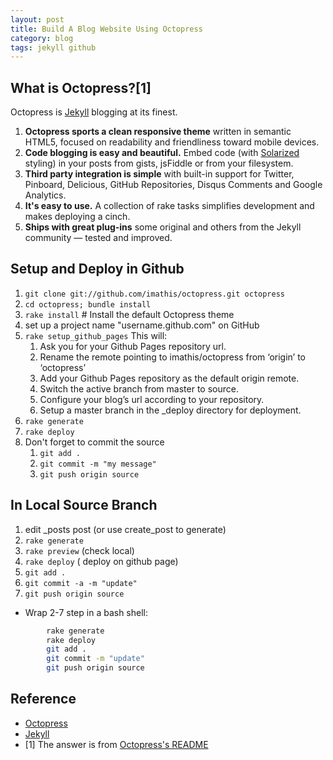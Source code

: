 ```yaml
---
layout: post
title: Build A Blog Website Using Octopress
category: blog
tags: jekyll github 
---
```


## What is Octopress?[1]

Octopress is [Jekyll](https://github.com/mojombo/jekyll) blogging at its finest.

1. **Octopress sports a clean responsive theme** written in semantic HTML5, focused on readability and friendliness toward mobile devices.
2. **Code blogging is easy and beautiful.** Embed code (with [Solarized](http://ethanschoonover.com/solarized) styling) in your posts from gists, jsFiddle or from your filesystem.
3. **Third party integration is simple** with built-in support for Twitter, Pinboard, Delicious, GitHub Repositories, Disqus Comments and Google Analytics.
4. **It's easy to use.** A collection of rake tasks simplifies development and makes deploying a cinch.
5. **Ships with great plug-ins** some original and others from the Jekyll community &mdash; tested and improved.

## Setup and Deploy in Github
  1. `git clone git://github.com/imathis/octopress.git octopress`
  1. `cd octopress; bundle install`
  1. `rake install`  # Install the default Octopress theme
  1. set up a project name "username.github.com" on GitHub  
  1. `rake setup_github_pages` This will:  
      1. Ask you for your Github Pages repository url.
      2. Rename the remote pointing to imathis/octopress from ‘origin’ to ‘octopress’
      3. Add your Github Pages repository as the default origin remote.
      4. Switch the active branch from master to source.
      5. Configure your blog’s url according to your repository.
      6. Setup a master branch in the _deploy directory for deployment.
  1. `rake generate`
  1. `rake deploy`
  1. Don't forget to commit the source
      1. `git add .`
      2. `git commit -m "my message"`
      3. `git push origin source`

## In Local Source Branch

  1. edit _posts post (or use create_post to generate)
  2. `rake generate`
  3. `rake preview` (check local)
  4. `rake deploy` ( deploy on github page)
  5. `git add .`
  6. `git commit -a -m "update"`
  7. `git push origin source`

  * Wrap 2-7 step in a bash shell:

```bash
        rake generate
        rake deploy
        git add .
        git commit -m "update"
        git push origin source
```

## Reference

  * [Octopress](https://github.com/imathis/octopress)  
  * [Jekyll](https://github.com/mojombo/jekyll)  
  * [1] The answer is from [Octopress's README](https://github.com/imathis/octopress/blob/master/README.markdown)
